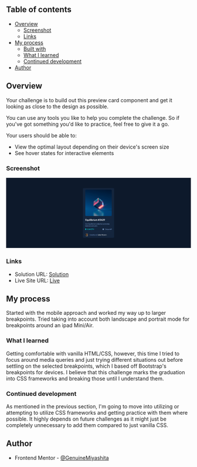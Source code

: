 ## Table of contents

- [Overview](#overview)
  - [Screenshot](#screenshot)
  - [Links](#links)
- [My process](#my-process)
  - [Built with](#built-with)
  - [What I learned](#what-i-learned)
  - [Continued development](#continued-development)
- [Author](#author)

## Overview

Your challenge is to build out this preview card component and get it looking as close to the design as possible.

You can use any tools you like to help you complete the challenge. So if you've got something you'd like to practice, feel free to give it a go.

Your users should be able to:

- View the optimal layout depending on their device's screen size
- See hover states for interactive elements

### Screenshot

![](images/Final.png)

### Links

- Solution URL: [Solution](https://www.frontendmentor.io/solutions/results-summary-component-6zpPHXUzZa)
- Live Site URL: [Live](https://genuinemiyashita.github.io/NFT-Preview-Card/)

## My process

Started with the mobile approach and worked my way up to larger breakpoints. Tried taking into account both landscape and portrait mode for breakpoints around an ipad Mini/Air.

### What I learned

Getting comfortable with vanilla HTML/CSS, however, this time I tried to focus around media queries and just trying different situations out before settling on the selected breakpoints, which I based off Bootstrap's breakpoints for devices. I believe that this challenge marks the graduation into CSS frameworks and breaking those until I understand them.

### Continued development

As mentioned in the previous section, I'm going to move into utilizing or attempting to utilize CSS frameworks and getting practice with them where possible. It highly depends on future challenges as it might just be completely unnecessary to add them compared to just vanilla CSS.

## Author

- Frontend Mentor - [@GenuineMiyashita](https://www.frontendmentor.io/profile/GenuineMiyashita)
